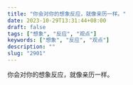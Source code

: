 ```yaml
---
title: "你会对你的想象反应，就像亲历一样。"
date: 2023-10-29T13:31:44+08:00
draft: false
tags: ["想象", "反应", "观点"]
keywords: ["想象", "反应", "观点"]
description: ""
slug: "2901"
---
```


你会对你的想象反应，就像亲历一样。